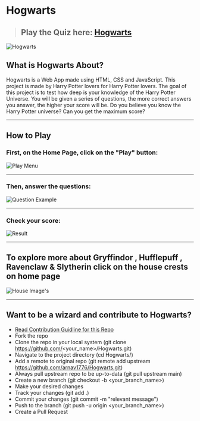 # Hogwarts

> ## Play the Quiz here: [Hogwarts](https://hogwarts-quiz-app.herokuapp.com/)

![Hogwarts](./ReadmeImages/Hogwarts.png "Image Of Homepage of Hogwarts")

## What is Hogwarts About?

Hogwarts is a Web App made using HTML, CSS and JavaScript.
This project is made by Harry Potter lovers for Harry Potter lovers.
The goal of this project is to test how deep is your knowledge of the Harry Potter Universe.
You will be given a series of questions, the more correct answers you answer, the higher your score will be.
Do you believe you know the Harry Potter universe?
Can you get the maximum score?

---

## How to Play

### First, on the Home Page, click on the "Play" button:

![Play Menu](./ReadmeImages/playmenu.png "Image of Play Menu")

---

### Then, answer the questions:

![Question Example](./ReadmeImages/questionexample.png?raw=true "Image of Sample Quiz Questions")

---

### Check your score:

![Result](./ReadmeImages/end.png?raw=true "Result")

---

## To explore more about Gryffindor , Hufflepuff , Ravenclaw & Slytherin click on the house crests on home page

![House Image's](./ReadmeImages/4housesinoneimage.jpg?raw=true "House Image's")

---

## Want to be a wizard and contribute to Hogwarts?

- [Read Contribution Guidline for this Repo](https://github.com/arnav1776/Hogwarts/blob/master/CONTRIBUTING.md)
- Fork the repo
- Clone the repo in your local system (git clone https://github.com/<your_name>/Hogwarts.git)
- Navigate to the project directory (cd Hogwarts/)
- Add a remote to original repo (git remote add upstream https://github.com/arnav1776/Hogwarts.git)
- Always pull upstream repo to be up-to-data (git pull upstream main)
- Create a new branch (git checkout -b <your_branch_name>)
- Make your desired changes
- Track your changes (git add .)
- Commit your changes (git commit -m "relevant message")
- Push to the branch (git push -u origin <your_branch_name>)
- Create a Pull Request
